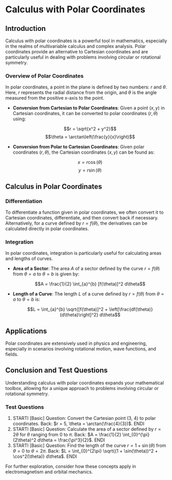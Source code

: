 # Calculus with Polar Coordinates

## Introduction

Calculus with polar coordinates is a powerful tool in mathematics, especially in the realms of multivariable calculus and complex analysis. Polar coordinates provide an alternative to Cartesian coordinates and are particularly useful in dealing with problems involving circular or rotational symmetry.

### Overview of Polar Coordinates

In polar coordinates, a point in the plane is defined by two numbers: $r$ and $\theta$. Here, $r$ represents the radial distance from the origin, and $\theta$ is the angle measured from the positive x-axis to the point.

- **Conversion from Cartesian to Polar Coordinates**: Given a point $(x, y)$ in Cartesian coordinates, it can be converted to polar coordinates $(r, \theta)$ using:

  $$r = \sqrt{x^2 + y^2}$$
  $$\theta = \arctan\left(\frac{y}{x}\right)$$

- **Conversion from Polar to Cartesian Coordinates**: Given polar coordinates $(r, \theta)$, the Cartesian coordinates $(x, y)$ can be found as:

  $$x = r \cos(\theta)$$
  $$y = r \sin(\theta)$$

## Calculus in Polar Coordinates

### Differentiation

To differentiate a function given in polar coordinates, we often convert it to Cartesian coordinates, differentiate, and then convert back if necessary. Alternatively, for a curve defined by $r = f(\theta)$, the derivatives can be calculated directly in polar coordinates.

### Integration

In polar coordinates, integration is particularly useful for calculating areas and lengths of curves. 

- **Area of a Sector**: The area $A$ of a sector defined by the curve $r = f(\theta)$ from $\theta = a$ to $\theta = b$  is given by:

  $$A = \frac{1}{2} \int_{a}^{b} [f(\theta)]^2 d\theta$$

- **Length of a Curve**: The length $L$ of a curve defined by $r = f(\theta)$ from $\theta = a$ to $\theta = b$ is:

  $$L = \int_{a}^{b} \sqrt{[f(\theta)]^2 + \left[\frac{df(\theta)}{d\theta}\right]^2} d\theta$$

## Applications

Polar coordinates are extensively used in physics and engineering, especially in scenarios involving rotational motion, wave functions, and fields.

## Conclusion and Test Questions

Understanding calculus with polar coordinates expands your mathematical toolbox, allowing for a unique approach to problems involving circular or rotational symmetry.

### Test Questions

1. STARTI [Basic] Question: Convert the Cartesian point (3, 4) to polar coordinates. Back: $r = 5, \theta = \arctan(\frac{4}{3})$. ENDI
2. STARTI [Basic] Question: Calculate the area of a sector defined by $r = 2\theta$ for $\theta$ ranging from 0 to $\pi$. Back: $A = \frac{1}{2} \int_{0}^{\pi} (2\theta)^2 d\theta = \frac{\pi^3}{2}$. ENDI
3. STARTI [Basic] Question: Find the length of the curve $r = 1 + \sin(\theta)$ from $\theta = 0$ to $\theta = 2\pi$. Back: $L = \int_{0}^{2\pi} \sqrt{(1 + \sin(\theta))^2 + \cos^2(\theta)} d\theta$. ENDI

For further exploration, consider how these concepts apply in electromagnetism and orbital mechanics.